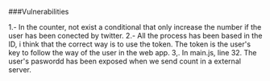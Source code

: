 ###Vulnerabilities

1.- In the counter, not exist a conditional that only increase the number if the user has been conected by twitter.
2.- All the process has been based in the ID, i think that the correct way is to use the token. The token is the user's key to follow the way of the user in the web app.
3,. In main.js, line 32. The user's paswordd has been exposed when we send count in a external server.